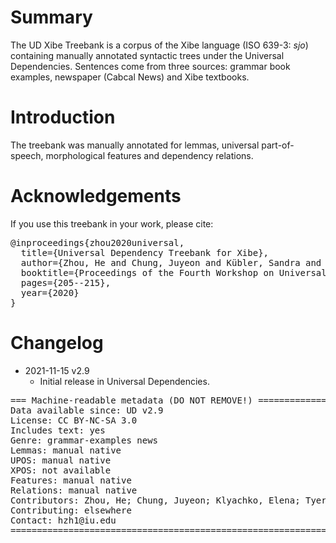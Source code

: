 # Summary

The UD Xibe Treebank is a corpus of the Xibe language (ISO 639-3: *sjo*) containing manually annotated syntactic trees under the Universal Dependencies. Sentences come from three sources: grammar book examples, newspaper (Cabcal News) and Xibe textbooks.


# Introduction

The treebank was manually annotated for lemmas, universal part-of-speech, morphological features and dependency relations.


# Acknowledgements

If you use this treebank in your work, please cite:

<pre>
@inproceedings{zhou2020universal,
  title={Universal Dependency Treebank for Xibe},
  author={Zhou, He and Chung, Juyeon and Kübler, Sandra and Tyers, Francis},
  booktitle={Proceedings of the Fourth Workshop on Universal Dependencies (UDW 2020)},
  pages={205--215},
  year={2020}
}
</pre>


# Changelog

* 2021-11-15 v2.9
  * Initial release in Universal Dependencies.


<pre>
=== Machine-readable metadata (DO NOT REMOVE!) ================================
Data available since: UD v2.9
License: CC BY-NC-SA 3.0
Includes text: yes
Genre: grammar-examples news
Lemmas: manual native
UPOS: manual native
XPOS: not available
Features: manual native
Relations: manual native
Contributors: Zhou, He; Chung, Juyeon; Klyachko, Elena; Tyers, Francis; Kübler, Sandra
Contributing: elsewhere
Contact: hzh1@iu.edu
===============================================================================
</pre>
